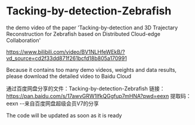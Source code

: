 # Tacking-by-detection-Zebrafish
the demo video of the paper 'Tacking-by-detection and 3D Trajectary Reconstruction for Zebrafish based on Distributed Cloud-edge Collaboration'

https://www.bilibili.com/video/BV1NLHfeWEkB/?vd_source=cd2f33dd871f261bcfd18b805a170991

Because it contains too many demo videos, weights and data results, please download the detailed video to Baidu Cloud

通过百度网盘分享的文件：Tacking-by-detection-Zebrafish
链接：https://pan.baidu.com/s/17awvGRW1lfkQGgfup7mHNA?pwd=eexn 
提取码：eexn 
--来自百度网盘超级会员V7的分享

The code will be updated as soon as it is ready

